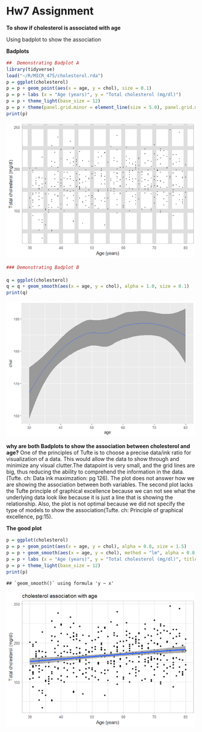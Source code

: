 Hw7 Assignment
================

**To show if cholesterol is associated with age**

Using badplot to show the association

**Badplots**

``` r
##  Demonstrating Badplot A
library(tidyverse)
load("~/R/MICR_475/cholesterol.rda")
p = ggplot(cholesterol)
p = p + geom_point(aes(x = age, y = chol), size = 0.1)
p = p + labs (x = "Age (years)", y = "Total cholesterol (mg/dl)")
p = p + theme_light(base_size = 12)
p = p + theme(panel.grid.minor = element_line(size = 5.0), panel.grid.major = element_line(size = 5.0))
print(p)
```

![](Hw_7-assignment_files/figure-gfm/unnamed-chunk-1-1.png)<!-- -->

``` r
### Demonstrating Badplot B

q = ggplot(cholesterol)
q = q + geom_smooth(aes(x = age, y = chol), alpha = 1.0, size = 0.1)
print(q)
```

![](Hw_7-assignment_files/figure-gfm/unnamed-chunk-1-2.png)<!-- -->

**why are both Badplots to show the association between cholesterol and
age?** One of the principles of Tufte is to choose a precise data/ink
ratio for visualization of a data. This would allow the data to show
through and minimize any visual clutter.The datapoint is very small, and
the grid lines are big, thus reducing the ability to comprehend the
information in the data.(Tufte. ch: Data ink maximzation: pg 126). The
plot does not answer how we are showing the association between both
variables. The second plot lacks the Tufte principle of graphical
excellence because we can not see what the underlying data look like
because it is just a line that is showing the relationship. Also, the
plot is not optimal because we did not specify the type of models to
show the association(Tufte. ch: Principle of graphical excellence,
pg:15).

**The good plot**

``` r
p = ggplot(cholesterol)
p = p + geom_point(aes(x = age, y = chol), alpha = 0.8, size = 1.5)
p = p + geom_smooth(aes(x = age, y = chol), method = "lm", alpha = 0.8, size = 1.5)
p = p + labs (x = "Age (years)", y = "Total cholesterol (mg/dl)", title = "cholesterol association with age") 
p = p + theme_light(base_size = 12)
print(p)
```

    ## `geom_smooth()` using formula 'y ~ x'

![](Hw_7-assignment_files/figure-gfm/unnamed-chunk-2-1.png)<!-- -->
